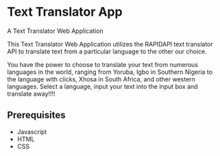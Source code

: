 # Text Translator App

A Text Translator Web Application

This Text Translator Web Application utilizes the RAPIDAPI text translator API to translate text from a particular language to the other our choice.

You have the power to choose to translate your text from numerous languages in the world, ranging from Yoruba, Igbo in Southern Nigeria to the language with clicks, Xhosa in South Africa, and other western languages. Select a language, input your text into the input box and translate away!!!!

## Prerequisites

- Javascript
- HTML
- CSS

